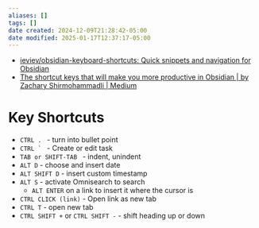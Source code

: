 ```yaml
---
aliases: []
tags: []
date created: 2024-12-09T21:28:42-05:00
date modified: 2025-01-17T12:37:17-05:00
---
```


- [ieviev/obsidian-keyboard-shortcuts: Quick snippets and navigation for Obsidian](https://github.com/ieviev/obsidian-keyboard-shortcuts)
- [The shortcut keys that will make you more productive in Obsidian | by Zachary Shirmohammadli | Medium](https://zachshirow.medium.com/the-shortcut-keys-that-will-make-you-more-productive-in-obsidian-95c9ac9bcfe)

# Key Shortcuts

- `CTRL . ` - turn into bullet point
- ``CTRL ` `` - Create or edit task
- `TAB or SHIFT-TAB ` - indent, unindent
- `ALT D` - choose and insert date
- `ALT SHIFT D` - insert custom timestamp
- `ALT S` - activate Omnisearch to search
	- `ALT ENTER` on a link to insert it where the cursor is
- `CTRL CLICK (link)` - Open link as new tab
- `CTRL T` - open new tab
- `CTRL SHIFT +` or `CTRL SHIFT -` - shift heading up or down